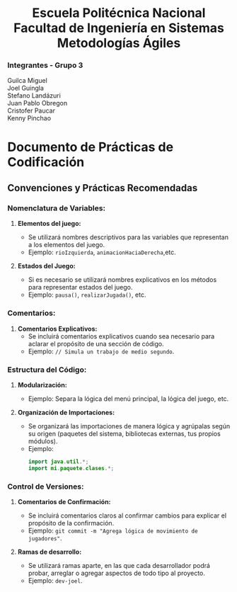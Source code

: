 <h1 align="center">
    Escuela Politécnica Nacional<br>
    Facultad de Ingeniería en Sistemas<br>
    Metodologías Ágiles<br>
</h1>

### Integrantes - Grupo 3

Guilca Miguel  
Joel Guingla  
Stefano Landázuri  
Juan Pablo Obregon  
Cristofer Paucar  
Kenny Pinchao

# Documento de Prácticas de Codificación

## Convenciones y Prácticas Recomendadas

### Nomenclatura de Variables:

1. **Elementos del juego:**
   - Se utilizará nombres descriptivos para las variables que representan a los elementos del juego.
   - Ejemplo: `rioIzquierda`, `animacionHaciaDerecha`,etc.

2. **Estados del Juego:**
   - Si es necesario se utilizará nombres explicativos en los métodos para representar estados del juego.
   - Ejemplo: `pausa()`, `realizarJugada()`, etc.

### Comentarios:

1. **Comentarios Explicativos:**
   - Se incluirá comentarios explicativos cuando sea necesario para aclarar el propósito de una sección de código.
   - Ejemplo: `// Simula un trabajo de medio segundo`.

### Estructura del Código:

1. **Modularización:**
   - Ejemplo: Separa la lógica del menú principal, la lógica del juego, etc.

2. **Organización de Importaciones:**
   - Se organizará las importaciones de manera lógica y agrúpalas según su origen (paquetes del sistema, bibliotecas externas, tus propios módulos).
   - Ejemplo:
     ```java
     import java.util.*;
     import mi.paquete.clases.*;
     ```

### Control de Versiones:

1. **Comentarios de Confirmación:**
   - Se incluirá comentarios claros al confirmar cambios para explicar el propósito de la confirmación.
   - Ejemplo: `git commit -m "Agrega lógica de movimiento de jugadores"`.

2. **Ramas de desarrollo:**
   - Se utilizará ramas aparte, en las que cada desarrollador podrá probar, arreglar o agregar aspectos de todo tipo al proyecto.
   - Ejemplo: `dev-joel`.
